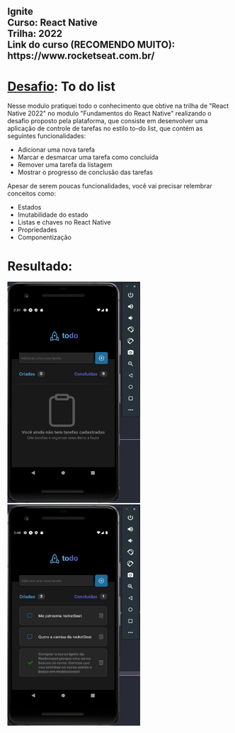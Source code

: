 
<h2>
    Ignite <br/>
    Curso: React Native <br/>
    Trilha: 2022<br/>
    Link do curso (RECOMENDO MUITO): https://www.rocketseat.com.br/             
</h2>

<h1><u>Desafio</u>: To do list</h1>
<p>
    Nesse modulo pratiquei todo o conhecimento que obtive na trilha de "React Native 2022" no modulo
    "Fundamentos do React Native" realizando o desafio proposto pela plataforma, que consiste em desenvolver
    uma aplicação de controle de tarefas no estilo to-do list, que contém as seguintes funcionalidades:
    <ul>
        <li>Adicionar uma nova tarefa</li>
        <li>Marcar e desmarcar uma tarefa como concluída</li>
        <li>Remover uma tarefa da listagem</li>
        <li>Mostrar o progresso de conclusão das tarefas</li>
    </ul>

<p>
    Apesar de serem poucas funcionalidades, você vai precisar relembrar conceitos como:

<ul>
    <li>Estados</li>
    <li>Imutabilidade do estado</li>
    <li>Listas e chaves no React Native</li>
    <li>Propriedades</li>
    <li>Componentização</li>
</ul>
</p>

<h1><b>Resultado:</b></h1>
<div class="box">
    <img src="https://github.com/Fellipe97/Rocketseat_Ignite_2022/blob/main/reactNative/ToDo_list_desafio/tela1.jpeg" alt="Tela1" width="300" height="500">
    <img src="https://github.com/Fellipe97/Rocketseat_Ignite_2022/blob/main/reactNative/ToDo_list_desafio/tela2.jpeg" alt="Tela1" width="300" height="500">
</div>



